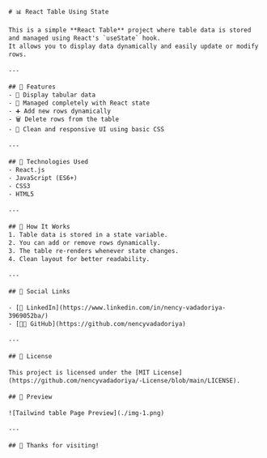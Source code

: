     # 📊 React Table Using State

    This is a simple **React Table** project where table data is stored and managed using React's `useState` hook.  
    It allows you to display data dynamically and easily update or modify rows.

    ---

    ## 🚀 Features
    - 📄 Display tabular data
    - 🔄 Managed completely with React state
    - ➕ Add new rows dynamically
    - 🗑️ Delete rows from the table
    - 🎨 Clean and responsive UI using basic CSS

    ---

    ## 🧠 Technologies Used
    - React.js
    - JavaScript (ES6+)
    - CSS3
    - HTML5

    ---

    ## 📌 How It Works
    1. Table data is stored in a state variable.
    2. You can add or remove rows dynamically.
    3. The table re-renders whenever state changes.
    4. Clean layout for better readability.

    ---

    ## 🔗 Social Links

    - [💼 LinkedIn](https://www.linkedin.com/in/nency-vadadoriya-3969052ba/)
    - [👨‍💻 GitHub](https://github.com/nencyvadadoriya)

    ---

    ## 🪪 License

    This project is licensed under the [MIT License](https://github.com/nencyvadadoriya/-License/blob/main/LICENSE).

    ## 📸 Preview

    ![Tailwind table Page Preview](./img-1.png)

    ---

    ## 🙌 Thanks for visiting!

